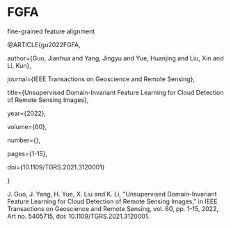 # FGFA
fine-grained feature alignment


@ARTICLE{gu2022FGFA,

  author={Guo, Jianhua and Yang, Jingyu and Yue, Huanjing and Liu, Xin and Li, Kun},
  
  journal={IEEE Transactions on Geoscience and Remote Sensing}, 
  
  title={Unsupervised Domain-Invariant Feature Learning for Cloud Detection of Remote Sensing Images}, 
  
  year={2022},
  
  volume={60},
  
  number={},
  
  pages={1-15},
  
  doi={10.1109/TGRS.2021.3120001}
  
  }


J. Guo, J. Yang, H. Yue, X. Liu and K. Li, "Unsupervised Domain-Invariant Feature Learning for Cloud Detection of Remote Sensing Images," in IEEE Transactions on Geoscience and Remote Sensing, vol. 60, pp. 1-15, 2022, Art no. 5405715, doi: 10.1109/TGRS.2021.3120001.
